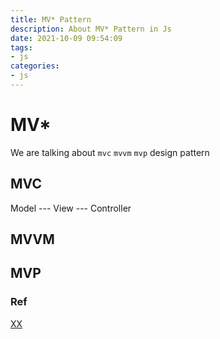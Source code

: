 ```yaml
---
title: MV* Pattern
description: About MV* Pattern in Js
date: 2021-10-09 09:54:09
tags:
- js
categories:
- js
---
```

# MV* 
We are talking about `mvc` `mvvm` `mvp` design pattern

## MVC
Model --- View --- Controller

## MVVM

## MVP





### Ref
[XX](https://medium.com/developers-tomorrow/javascript-interview-question-is-react-an-mvc-or-mvvm-ac2ea2a5127d)